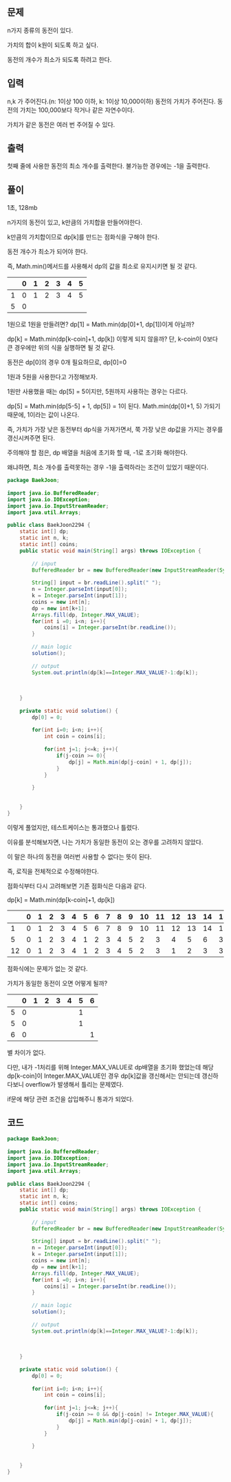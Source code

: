 ## 문제

n가지 종류의 동전이 있다.

가치의 합이 k원이 되도록 하고 싶다.

동전의 개수가 최소가 되도록 하려고 한다.

## 입력

n,k 가 주어진다.(n: 1이상 100 이하, k: 1이상 10,000이하)
동전의 가치가 주어진다.
동전의 가치는 100,000보다 작거나 같은 자연수이다.

가치가 같은 동전은 여러 번 주어질 수 있다.

## 출력

첫째 줄에 사용한 동전의 최소 개수를 출력한다. 불가능한 경우에는 -1을 출력한다.

## 풀이

1초, 128mb

n가지의 동전이 있고, k만큼의 가치합을 만들어야한다.

k만큼의 가치합이므로 dp\[k]를 만드는 점화식을 구해야 한다.

동전 개수가 최소가 되어야 한다.

즉, Math.min()메서드를 사용해서 dp의 값을 최소로 유지시키면 될 것 같다.

|     | 0   | 1   | 2   | 3   | 4   | 5   |
| --- | --- | --- | --- | --- | --- | --- |
| 1   | 0   | 1   | 2   | 3   | 4   | 5   |
| 5   | 0   |     |     |     |     |     |
1원으로 1원을 만들려면?
dp\[1] = Math.min(dp\[0]+1, dp\[1])이게 아닐까?

dp\[k] = Math.min(dp\[k-coin]+1, dp\[k]) 이렇게 되지 않을까?
단, k-coin이 0보다 큰 경우에만 위의 식을 실행하면 될 것 같다.

동전은 dp\[0]의 경우 0개 필요하므로, dp\[0]=0

1원과 5원을 사용한다고 가정해보자.

1원만 사용했을 때는 dp\[5] = 5이지만, 5원까지 사용하는 경우는 다르다.

dp\[5] = Math.min(dp\[5-5] + 1, dp\[5]) = 1이 된다.
Math.min(dp\[0]+1, 5) 가되기 때문에, 1이라는 값이 나온다.

즉, 가치가 가장 낮은 동전부터 dp식을 가져가면서, 쭉 가장 낮은 dp값을 가지는 경우를 갱신시켜주면 된다.

주의해야 할 점은, dp 배열을 처음에 초기화 할 때, -1로 초기화 해야한다.

왜냐하면, 최소 개수를 출력못하는 경우 -1을 출력하라는 조건이 있었기 때문이다.


```java
package BaekJoon;  
  
import java.io.BufferedReader;  
import java.io.IOException;  
import java.io.InputStreamReader;  
import java.util.Arrays;  
  
public class BaekJoon2294 {  
    static int[] dp;  
    static int n, k;  
    static int[] coins;  
    public static void main(String[] args) throws IOException {  
  
        // input  
        BufferedReader br = new BufferedReader(new InputStreamReader(System.in));  
  
        String[] input = br.readLine().split(" ");  
        n = Integer.parseInt(input[0]);  
        k = Integer.parseInt(input[1]);  
        coins = new int[n];  
        dp = new int[k+1];  
        Arrays.fill(dp, Integer.MAX_VALUE);  
        for(int i =0; i<n; i++){  
            coins[i] = Integer.parseInt(br.readLine());  
        }  
  
        // main logic  
        solution();  
  
        // output  
        System.out.println(dp[k]==Integer.MAX_VALUE?-1:dp[k]);  
  
  
  
    }  
  
    private static void solution() {  
        dp[0] = 0;  
  
        for(int i=0; i<n; i++){  
            int coin = coins[i];  
  
            for(int j=1; j<=k; j++){  
                if(j-coin >= 0){  
                    dp[j] = Math.min(dp[j-coin] + 1, dp[j]);  
                }  
            }  
  
        }  
  
  
    }  
}
```

이렇게 풀었지만, 테스트케이스는 통과했으나 틀렸다.

이유를 분석해보자면, 나는 가치가 동일한 동전이 오는 경우를 고려하지 않았다.

이 말은 하나의 동전을 여러번 사용할 수 없다는 뜻이 된다.

즉, 로직을 전체적으로 수정해야한다.

점화식부터 다시 고려해보면 기존 점화식은 다음과 같다.

dp\[k] = Math.min(dp\[k-coin]+1, dp\[k])

|     | 0   | 1   | 2   | 3   | 4   | 5   | 6   | 7   | 8   | 9   | 10  | 11  | 12  | 13  | 14  | 15  |
| --- | --- | --- | --- | --- | --- | --- | --- | --- | --- | --- | --- | --- | --- | --- | --- | --- |
| 1   | 0   | 1   | 2   | 3   | 4   | 5   | 6   | 7   | 8   | 9   | 10  | 11  | 12  | 13  | 14  | 15  |
| 5   | 0   | 1   | 2   | 3   | 4   | 1   | 2   | 3   | 4   | 5   | 2   | 3   | 4   | 5   | 6   | 3   |
| 12  | 0   | 1   | 2   | 3   | 4   | 1   | 2   | 3   | 4   | 5   | 2   | 3   | 1   | 2   | 3   | 3   |

점화식에는 문제가 없는 것 같다.

가치가 동일한 동전이 오면 어떻게 될까?

|     | 0   | 1   | 2   | 3   | 4   | 5   | 6   |
| --- | --- | --- | --- | --- | --- | --- | --- |
| 5   | 0   |     |     |     |     | 1   |     |
| 5   | 0   |     |     |     |     | 1   |     |
| 6   | 0   |     |     |     |     |     | 1   |
별 차이가 없다.

다만, 내가 -1처리를 위해 Integer.MAX_VALUE로 dp배열을 초기화 했었는데 해당 dp\[k-coin]이 Integer.MAX_VALUE인 경우 dp\[k]값을 갱신해서는 안되는데 갱신하다보니 overflow가 발생해서 틀리는 문제였다.

if문에 해당 관련 조건을 삽입해주니 통과가 되었다.

## 코드


```java
package BaekJoon;  
  
import java.io.BufferedReader;  
import java.io.IOException;  
import java.io.InputStreamReader;  
import java.util.Arrays;  
  
public class BaekJoon2294 {  
    static int[] dp;  
    static int n, k;  
    static int[] coins;  
    public static void main(String[] args) throws IOException {  
  
        // input  
        BufferedReader br = new BufferedReader(new InputStreamReader(System.in));  
  
        String[] input = br.readLine().split(" ");  
        n = Integer.parseInt(input[0]);  
        k = Integer.parseInt(input[1]);  
        coins = new int[n];  
        dp = new int[k+1];  
        Arrays.fill(dp, Integer.MAX_VALUE);  
        for(int i =0; i<n; i++){  
            coins[i] = Integer.parseInt(br.readLine());  
        }  
  
        // main logic  
        solution();  
  
        // output  
        System.out.println(dp[k]==Integer.MAX_VALUE?-1:dp[k]);  
  
  
  
    }  
  
    private static void solution() {  
        dp[0] = 0;  
  
        for(int i=0; i<n; i++){  
            int coin = coins[i];  
  
            for(int j=1; j<=k; j++){  
                if(j-coin >= 0 && dp[j-coin] != Integer.MAX_VALUE){  
                    dp[j] = Math.min(dp[j-coin] + 1, dp[j]);  
                }  
            }  
  
        }  
  
  
    }  
}
```